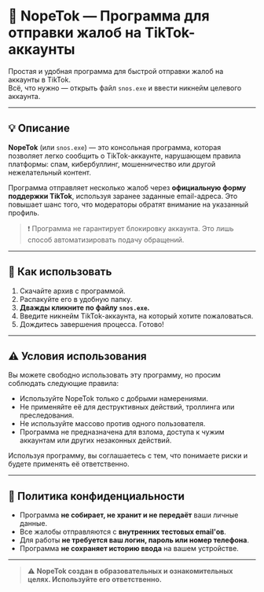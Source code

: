 # 🚫 NopeTok — Программа для отправки жалоб на TikTok-аккаунты

Простая и удобная программа для быстрой отправки жалоб на аккаунты в TikTok.  
Всё, что нужно — открыть файл `snos.exe` и ввести никнейм целевого аккаунта.

---

## 💡 Описание

**NopeTok** (или `snos.exe`) — это консольная программа, которая позволяет легко сообщить о TikTok-аккаунте, нарушающем правила платформы: спам, кибербуллинг, мошенничество или другой нежелательный контент.

Программа отправляет несколько жалоб через **официальную форму поддержки TikTok**, используя заранее заданные email-адреса. Это повышает шанс того, что модераторы обратят внимание на указанный профиль.

> ❗ Программа не гарантирует блокировку аккаунта. Это лишь способ автоматизировать подачу обращений.

---

## 🔧 Как использовать

1. Скачайте архив с программой.
2. Распакуйте его в удобную папку.
3. **Дважды кликните по файлу `snos.exe`.**
4. Введите никнейм TikTok-аккаунта, на который хотите пожаловаться.
5. Дождитесь завершения процесса. Готово!

---

## ⚠️ Условия использования

Вы можете свободно использовать эту программу, но просим соблюдать следующие правила:

- Используйте NopeTok только с добрыми намерениями.
- Не применяйте её для деструктивных действий, троллинга или преследования.
- Не используйте массово против одного пользователя.
- Программа не предназначена для взлома, доступа к чужим аккаунтам или других незаконных действий.

Используя программу, вы соглашаетесь с тем, что понимаете риски и будете применять её ответственно.

---

## 🔐 Политика конфиденциальности

- Программа **не собирает, не хранит и не передаёт** ваши личные данные.
- Все жалобы отправляются с **внутренних тестовых email'ов**.
- Для работы **не требуется ваш логин, пароль или номер телефона**.
- Программа **не сохраняет историю ввода** на вашем устройстве.

---

> ⚠️ **NopeTok создан в образовательных и ознакомительных целях. Используйте его ответственно.**

